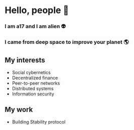 # Hello, people 👋
### I am a17 and I am alien 👽
### I came from deep space to improve your planet :earth_americas:

## My interests
* Social cybernetics
* Decentralized finance
* Peer-to-peer networks
* Distributed systems
* Information security

## My work
* Building Stability protocol

<!--
**a17/a17** is a ✨ _special_ ✨ repository because its `README.md` (this file) appears on your GitHub profile.

Here are some ideas to get you started:

- 🔭 I’m currently working on ...
- 🌱 I’m currently learning ...
- 👯 I’m looking to collaborate on ...
- 🤔 I’m looking for help with ...
- 💬 Ask me about ...
- 📫 How to reach me: ...
- 😄 Pronouns: ...
- ⚡ Fun fact: ...
-->
